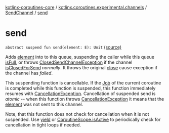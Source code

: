 [kotlinx-coroutines-core](../../index.md) / [kotlinx.coroutines.experimental.channels](../index.md) / [SendChannel](index.md) / [send](.)

# send

`abstract suspend fun send(element: E): Unit` [(source)](http://github.com/kotlin/kotlinx.coroutines/tree/master/kotlinx-coroutines-core/src/main/kotlin/kotlinx/coroutines/experimental/channels/Channel.kt#L55)

Adds [element](send.md#kotlinx.coroutines.experimental.channels.SendChannel$send(kotlinx.coroutines.experimental.channels.SendChannel.E)/element) into to this queue, suspending the caller while this queue [isFull](is-full.md),
or throws [ClosedSendChannelException](../-closed-send-channel-exception/index.md) if the channel [isClosedForSend](is-closed-for-send.md) *normally*.
It throws the original [close](close.md) cause exception if the channel has *failed*.

This suspending function is cancellable. If the [Job](../../kotlinx.coroutines.experimental/-job/index.md) of the current coroutine is completed while this
function is suspended, this function immediately resumes with [CancellationException](../../kotlinx.coroutines.experimental/-cancellation-exception.md).
Cancellation of suspended send is *atomic* -- when this function
throws [CancellationException](../../kotlinx.coroutines.experimental/-cancellation-exception.md) it means that the [element](send.md#kotlinx.coroutines.experimental.channels.SendChannel$send(kotlinx.coroutines.experimental.channels.SendChannel.E)/element) was not sent to this channel.

Note, that this function does not check for cancellation when it is not suspended.
Use [yield](../../kotlinx.coroutines.experimental/yield.md) or [CoroutineScope.isActive](../../kotlinx.coroutines.experimental/-coroutine-scope/is-active.md) to periodically check for cancellation in tight loops if needed.

